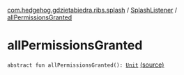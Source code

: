 [com.hedgehog.gdzietabiedra.ribs.splash](../index.md) / [SplashListener](index.md) / [allPermissionsGranted](./all-permissions-granted.md)

# allPermissionsGranted

`abstract fun allPermissionsGranted(): `[`Unit`](https://kotlinlang.org/api/latest/jvm/stdlib/kotlin/-unit/index.html) [(source)](https://github.com/asvid/GdzieTaBiedra/tree/master/app/src/main/java/com/hedgehog/gdzietabiedra/ribs/splash/SplashListener.kt#L4)